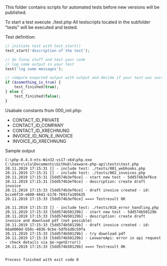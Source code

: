 This folder contains scripts for automated tests before new versions will be published.

To start a test execute ./test.php
All testscripts located in the subfolder "tests" will be executed and tested.

Test definition:
```php
// initiate test with test_start()
test_start('description of the test');

// do funny stuff and test your code
// log some output in your test
test('log some messages');

// compare exepcted output with output and decide if your test was successful
if ($something_is_true) {
    test_finished(true);
} else {
    test_finished(false);
}
```

Usabale constants from 000_init.php:
* CONTACT_ID_PRIVATE
* CONTACT_ID_COMPANY
* CONTACT_ID_XRECHNUNG
* INVOICE_ID_NON_E_INVOICE
* INVOICE_ID_XRECHNUNG

Sample output
```
C:\php-8.4.3-nts-Win32-vs17-x64\php.exe C:\Users\slu\Documents\GitHub\lexware-php-api\tests\test.php
20.11.2019 17:15:31 [] - include test: ./tests/001_webhooks.php
20.11.2019 17:15:31 [] - include test: ./tests/002_invoices.php
20.11.2019 17:15:31 [5dd574b3ef6ce] - start new test - 5dd574b3ef6ce
20.11.2019 17:15:31 [5dd574b3ef6ce] - description: create draft invoice
20.11.2019 17:15:33 [5dd574b3ef6ce] - draft invoice created - id: bcce6f19-e600-4641-b178-7691fa105635
20.11.2019 17:15:33 [5dd574b3ef6ce] ===> Testresult OK

20.11.2019 17:15:33 [] - include test: ./tests/010_error_handling.php
20.11.2019 17:15:33 [5dd574b50129b] - start new test - 5dd574b50129b
20.11.2019 17:15:33 [5dd574b50129b] - description: create draft invoice and download pdf (not possible)
20.11.2019 17:15:33 [5dd574b50129b] - draft invoice created - id: 66a0060d-b58c-4836-9cbe-5dfb1d8c59fa
20.11.2019 17:15:33 [5dd574b50129b] - try download pdf
20.11.2019 17:15:33 [5dd574b50129b] - LexwareApi: error in api request - check details via $e->getError()
20.11.2019 17:15:33 [5dd574b50129b] ===> Testresult OK


Process finished with exit code 0
``` 